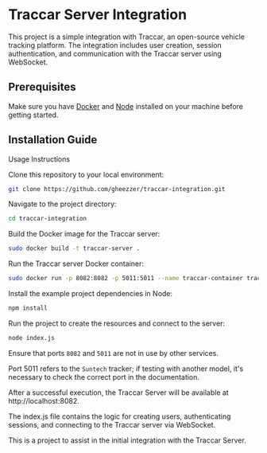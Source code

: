 # Traccar Server Integration

This project is a simple integration with Traccar, an open-source vehicle tracking platform. The integration includes user creation, session authentication, and communication with the Traccar server using WebSocket.

## Prerequisites
Make sure you have [Docker](https://docs.docker.com/engine/install/) and [Node](https://github.com/nodesource/distributions?tab=readme-ov-file) installed on your machine before getting started.

## Installation Guide

Usage Instructions

Clone this repository to your local environment:

```bash
git clone https://github.com/gheezzer/traccar-integration.git
```

Navigate to the project directory:

```bash
cd traccar-integration
```

Build the Docker image for the Traccar server:

```bash
sudo docker build -t traccar-server .
```

Run the Traccar server Docker container:

```bash
sudo docker run -p 8082:8082 -p 5011:5011 --name traccar-container traccar-server
```

Install the example project dependencies in Node:

```bash
npm install
```

Run the project to create the resources and connect to the server:

```bash
node index.js
```

Ensure that ports `8082` and `5011` are not in use by other services.

Port 5011 refers to the `Suntech` tracker; if testing with another model, it's necessary to check the correct port in the documentation.

After a successful execution, the Traccar Server will be available at http://localhost:8082.

The index.js file contains the logic for creating users, authenticating sessions, and connecting to the Traccar server via WebSocket.

This is a project to assist in the initial integration with the Traccar Server.
